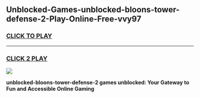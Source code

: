 
## Unblocked-Games-unblocked-bloons-tower-defense-2-Play-Online-Free-vvy97
<h3>
<a href="https://premium76.site?title=unblocked-bloons-tower-defense-2&ref=26A">CLICK TO PLAY</a></h3>
<hr>

<h3>
<a href="https://premium76.site?title=unblocked-bloons-tower-defense-2&ref=26A">CLICK 2 PLAY</a>
  
</h3>

<a href="https://premium76.site?title=unblocked-bloons-tower-defense-2&ref=26A"><img src="https://clearcache.store/games.png"></a>


**unblocked-bloons-tower-defense-2 games unblocked: Your Gateway to Fun and Accessible Online Gaming**

